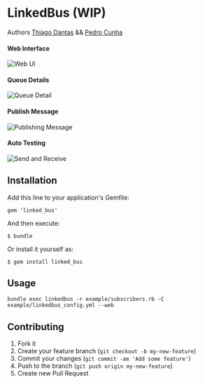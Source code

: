 # LinkedBus (WIP)

Authors [Thiago Dantas](https://github.com/tdantas) && [Pedro Cunha](https://github.com/pedrocunha) 

#### Web Interface  

![Web UI](https://github.com/pedrocunha/linked_bus/raw/master/docs/images/queues.jpg)    

#### Queue Details 

![Queue Detail](https://github.com/pedrocunha/linked_bus/raw/master/docs/images/queue_detail.jpg)  

#### Publish Message

![Publishing Message](https://github.com/pedrocunha/linked_bus/raw/master/docs/images/publishing.jpg)  

#### Auto Testing

![Send and Receive](https://github.com/pedrocunha/linked_bus/raw/master/docs/images/autotest.jpg)


## Installation

Add this line to your application's Gemfile:

    gem 'linked_bus'

And then execute:

    $ bundle

Or install it yourself as:

    $ gem install linked_bus

## Usage

    bundle exec linkedbus -r example/subscribers.rb -C example/linkedbus_config.yml --web

## Contributing

1. Fork it
2. Create your feature branch (`git checkout -b my-new-feature`)
3. Commit your changes (`git commit -am 'Add some feature'`)
4. Push to the branch (`git push origin my-new-feature`)
5. Create new Pull Request
